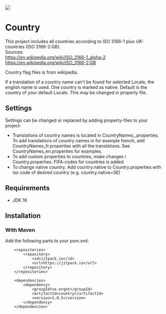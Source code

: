 [<img src="https://jitpack.io/v/ergotse/country.svg">](https://jitpack.io/#ergotse/country)

# Country

This project includes all countries according to ISO 3166-1 plus UK-countries (ISO 3166-2:GB).  
Sources:   
https://en.wikipedia.org/wiki/ISO_3166-1_alpha-2  
https://en.wikipedia.org/wiki/ISO_3166-2:GB

Country flag files is from wikipedia.

If a translation of a country name can't be found for selected Locale, the english name is used.
One country is marked as native. Default is the country of your default Locale. This may be changed in property file.  

## Settings
Settings can be changed or replaced by adding property-files to your project:
* Translations of country names is located in CountryNames_<language-code>.properties. 
To add translations of country names in for example french, add CountryNames_fr.properties with 
all the translations. See CountryNames_en.properties for examples.
* To add custom properties to countries, make changes i Country.properties. FIFA-codes for countries is added
* To change native country. Add country.native to Country.properties with iso code of desired country (e.g. country.native=SE) 

## Requirements
* JDK 18

## Installation
### With Maven
Add the following parts to your pom.xml:
```
    <repositories>
        <repository>
            <id>jitpack.io</id>
            <url>https://jitpack.io</url>
        </repository>
    </repositories>
```
```
    <dependencies>
        <dependency>
            <groupId>se.ergot</groupId>
            <artifactId>country</artifactId>
            <version>1.0.5</version>
        </dependency>
    </dependencies>
```
